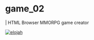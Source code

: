 # game_02
| HTML Browser MMORPG game creator


[![elojah](https://circleci.com/gh/Elojah/game_02/tree/master.svg?style=svg)](https://circleci.com/gh/Elojah/game_02/tree/master)

